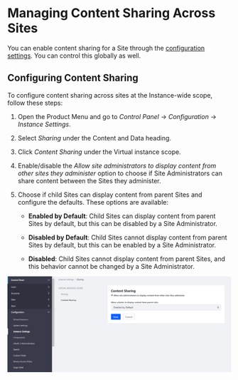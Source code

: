 # Managing Content Sharing Across Sites

<!-- What IS content sharing? What does this mean? What is the default setting and what would changing that allow/disallow? -->

You can enable content sharing for a Site through the [configuration settings](../site-settings-ui-reference.md#advanced). You can control this globally as well.

## Configuring Content Sharing

To configure content sharing across sites at the Instance-wide scope, follow these steps:

1. Open the Product Menu and go to _Control Panel_ &rarr; _Configuration_ &rarr; _Instance Settings_.
1. Select _Sharing_ under the Content and Data heading.
1. Click _Content Sharing_ under the Virtual instance scope.
1. Enable/disable the _Allow site administrators to display content from other sites they administer_ option to choose if Site Administrators can share content between the Sites they administer.
1. Choose if child Sites can display content from parent Sites and configure the defaults. These options are available:

    - **Enabled by Default**: Child Sites can display content from parent Sites by default, but this can be disabled by a Site Administrator.

    - **Disabled by Default**: Child Sites cannot display content from parent Sites by default, but this can be enabled by a Site Administrator.

    - **Disabled**: Child Sites cannot display content from parent Sites, and this behavior cannot be changed by a Site Administrator.

![You can configure content sharing globally from Instance Settings.](./managing-content-sharing-globally/images/01.png)
